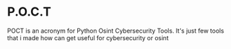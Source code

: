 # P.O.C.T
POCT is an acronym for Python Osint Cybersecurity Tools. It's just few tools that i made how can get useful for cybersecurity or osint
